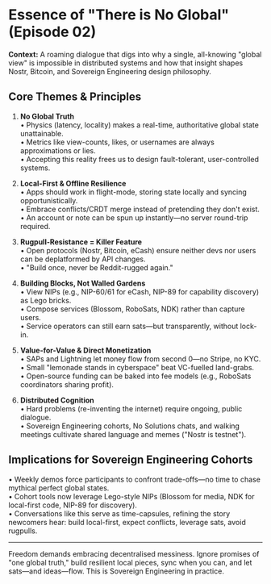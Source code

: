 # Essence of "There is No Global" (Episode 02)

**Context:** A roaming dialogue that digs into why a single, all-knowing "global view" is impossible in distributed systems and how that insight shapes Nostr, Bitcoin, and Sovereign Engineering design philosophy.

## Core Themes & Principles

1. **No Global Truth**  
   • Physics (latency, locality) makes a real-time, authoritative global state unattainable.  
   • Metrics like view-counts, likes, or usernames are always approximations or lies.  
   • Accepting this reality frees us to design fault-tolerant, user-controlled systems.

2. **Local-First & Offline Resilience**  
   • Apps should work in flight-mode, storing state locally and syncing opportunistically.  
   • Embrace conflicts/CRDT merge instead of pretending they don't exist.  
   • An account or note can be spun up instantly—no server round-trip required.

3. **Rugpull-Resistance = Killer Feature**  
   • Open protocols (Nostr, Bitcoin, eCash) ensure neither devs nor users can be deplatformed by API changes.  
   • "Build once, never be Reddit-rugged again."

4. **Building Blocks, Not Walled Gardens**  
   • View NIPs (e.g., NIP-60/61 for eCash, NIP-89 for capability discovery) as Lego bricks.  
   • Compose services (Blossom, RoboSats, NDK) rather than capture users.  
   • Service operators can still earn sats—but transparently, without lock-in.

5. **Value-for-Value & Direct Monetization**  
   • SAPs and Lightning let money flow from second 0—no Stripe, no KYC.  
   • Small "lemonade stands in cyberspace" beat VC-fuelled land-grabs.  
   • Open-source funding can be baked into fee models (e.g., RoboSats coordinators sharing profit).

6. **Distributed Cognition**  
   • Hard problems (re-inventing the internet) require ongoing, public dialogue.  
   • Sovereign Engineering cohorts, No Solutions chats, and walking meetings cultivate shared language and memes ("Nostr is testnet").

## Implications for Sovereign Engineering Cohorts

• Weekly demos force participants to confront trade-offs—no time to chase mythical perfect global states.  
• Cohort tools now leverage Lego-style NIPs (Blossom for media, NDK for local-first code, NIP-89 for discovery).  
• Conversations like this serve as time-capsules, refining the story newcomers hear: build local-first, expect conflicts, leverage sats, avoid rugpulls.

---

Freedom demands embracing decentralised messiness. Ignore promises of "one global truth," build resilient local pieces, sync when you can, and let sats—and ideas—flow. This is Sovereign Engineering in practice.
